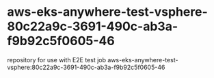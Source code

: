 # aws-eks-anywhere-test-vsphere-80c22a9c-3691-490c-ab3a-f9b92c5f0605-46
repository for use with E2E test job aws-eks-anywhere-test-vsphere:80c22a9c-3691-490c-ab3a-f9b92c5f0605-46
